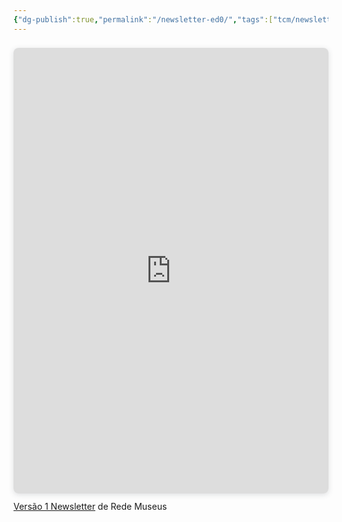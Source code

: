 ```yaml
---
{"dg-publish":true,"permalink":"/newsletter-ed0/","tags":["tcm/newsletter"],"created":"2024-02-05T11:59:49.609-03:00","updated":"2024-02-05T10:50:55.263-03:00"}
---
```


<div style="position: relative; width: 100%; height: 0; padding-top: 141.4286%;
 padding-bottom: 0; box-shadow: 0 2px 8px 0 rgba(63,69,81,0.16); margin-top: 1.6em; margin-bottom: 0.9em; overflow: hidden;
 border-radius: 8px; will-change: transform;">
  <iframe loading="lazy" style="position: absolute; width: 100%; height: 100%; top: 0; left: 0; border: none; padding: 0;margin: 0;"
    src="https:&#x2F;&#x2F;www.canva.com&#x2F;design&#x2F;DAFpd7MfBa8&#x2F;view?embed" allowfullscreen="allowfullscreen" allow="fullscreen">
  </iframe>
</div>
<a href="https:&#x2F;&#x2F;www.canva.com&#x2F;design&#x2F;DAFpd7MfBa8&#x2F;view?utm_content=DAFpd7MfBa8&amp;utm_campaign=designshare&amp;utm_medium=embeds&amp;utm_source=link" target="_blank" rel="noopener">Versão 1 Newsletter</a> de Rede Museus